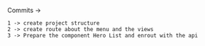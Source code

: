 Commits -> 

    1 -> create project structure
    2 -> create route about the menu and the views
    3 -> Prepare the component Hero List and enrout with the api